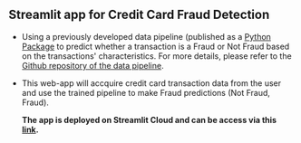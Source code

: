 ## Streamlit app for Credit Card Fraud Detection

- Using a previously developed data pipeline (published as a [Python Package](https://pypi.org/project/tid-credit-card-fraud-prediction/) to predict whether a transaction is a Fraud or Not Fraud based on the transactions' characteristics. For more details, please refer to the [Github repository of the data pipeline](https://github.com/hfung4/credit_card_fraud_detection/tree/main/credit_card_fraud_production).
- This web-app will accquire credit card transaction data from the user and use the trained pipeline to make Fraud predictions (Not Fraud, Fraud).
  
  
  
  **The app is deployed on Streamlit Cloud and can be access via this [link](https://hfung4-credit-card-fraud-webapp-app-p56dwb.streamlit.app/).**
